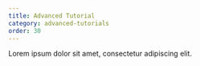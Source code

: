 ```yaml
---
title: Advanced Tutorial
category: advanced-tutorials
order: 30
---
```

Lorem ipsum dolor sit amet, consectetur adipiscing elit.
